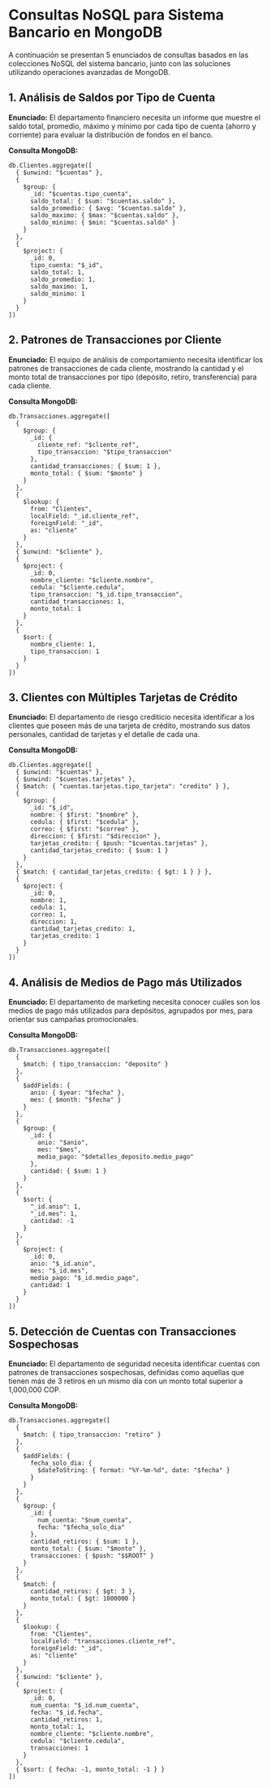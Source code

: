 # Consultas NoSQL para Sistema Bancario en MongoDB

A continuación se presentan 5 enunciados de consultas basados en las colecciones NoSQL del sistema bancario, junto con las soluciones utilizando operaciones avanzadas de MongoDB.

## 1. Análisis de Saldos por Tipo de Cuenta

**Enunciado:** El departamento financiero necesita un informe que muestre el saldo total, promedio, máximo y mínimo por cada tipo de cuenta (ahorro y corriente) para evaluar la distribución de fondos en el banco.

**Consulta MongoDB:**
```
db.Clientes.aggregate([
  { $unwind: "$cuentas" },
  {
    $group: {
      _id: "$cuentas.tipo_cuenta",
      saldo_total: { $sum: "$cuentas.saldo" },
      saldo_promedio: { $avg: "$cuentas.saldo" },
      saldo_maximo: { $max: "$cuentas.saldo" },
      saldo_minimo: { $min: "$cuentas.saldo" }
    }
  },
  {
    $project: {
      _id: 0,
      tipo_cuenta: "$_id",
      saldo_total: 1,
      saldo_promedio: 1,
      saldo_maximo: 1,
      saldo_minimo: 1
    }
  }
])

```

## 2. Patrones de Transacciones por Cliente

**Enunciado:** El equipo de análisis de comportamiento necesita identificar los patrones de transacciones de cada cliente, mostrando la cantidad y el monto total de transacciones por tipo (depósito, retiro, transferencia) para cada cliente.

**Consulta MongoDB:**
```
db.Transacciones.aggregate([
  {
    $group: {
      _id: {
        cliente_ref: "$cliente_ref",
        tipo_transaccion: "$tipo_transaccion"
      },
      cantidad_transacciones: { $sum: 1 },
      monto_total: { $sum: "$monto" }
    }
  },
  {
    $lookup: {
      from: "Clientes",
      localField: "_id.cliente_ref",
      foreignField: "_id",
      as: "cliente"
    }
  },
  { $unwind: "$cliente" },
  {
    $project: {
      _id: 0,
      nombre_cliente: "$cliente.nombre",
      cedula: "$cliente.cedula",
      tipo_transaccion: "$_id.tipo_transaccion",
      cantidad_transacciones: 1,
      monto_total: 1
    }
  },
  {
    $sort: {
      nombre_cliente: 1,
      tipo_transaccion: 1
    }
  }
])

```

## 3. Clientes con Múltiples Tarjetas de Crédito

**Enunciado:** El departamento de riesgo crediticio necesita identificar a los clientes que poseen más de una tarjeta de crédito, mostrando sus datos personales, cantidad de tarjetas y el detalle de cada una.

**Consulta MongoDB:**
```
db.Clientes.aggregate([
  { $unwind: "$cuentas" },
  { $unwind: "$cuentas.tarjetas" },
  { $match: { "cuentas.tarjetas.tipo_tarjeta": "credito" } },
  {
    $group: {
      _id: "$_id",
      nombre: { $first: "$nombre" },
      cedula: { $first: "$cedula" },
      correo: { $first: "$correo" },
      direccion: { $first: "$direccion" },
      tarjetas_credito: { $push: "$cuentas.tarjetas" },
      cantidad_tarjetas_credito: { $sum: 1 }
    }
  },
  { $match: { cantidad_tarjetas_credito: { $gt: 1 } } },
  {
    $project: {
      _id: 0,
      nombre: 1,
      cedula: 1,
      correo: 1,
      direccion: 1,
      cantidad_tarjetas_credito: 1,
      tarjetas_credito: 1
    }
  }
])

```

## 4. Análisis de Medios de Pago más Utilizados

**Enunciado:** El departamento de marketing necesita conocer cuáles son los medios de pago más utilizados para depósitos, agrupados por mes, para orientar sus campañas promocionales.

**Consulta MongoDB:**
```
db.Transacciones.aggregate([
  {
    $match: { tipo_transaccion: "deposito" }
  },
  {
    $addFields: {
      anio: { $year: "$fecha" },
      mes: { $month: "$fecha" }
    }
  },
  {
    $group: {
      _id: {
        anio: "$anio",
        mes: "$mes",
        medio_pago: "$detalles_deposito.medio_pago"
      },
      cantidad: { $sum: 1 }
    }
  },
  {
    $sort: {
      "_id.anio": 1,
      "_id.mes": 1,
      cantidad: -1
    }
  },
  {
    $project: {
      _id: 0,
      anio: "$_id.anio",
      mes: "$_id.mes",
      medio_pago: "$_id.medio_pago",
      cantidad: 1
    }
  }
])

```

## 5. Detección de Cuentas con Transacciones Sospechosas

**Enunciado:** El departamento de seguridad necesita identificar cuentas con patrones de transacciones sospechosas, definidas como aquellas que tienen más de 3 retiros en un mismo día con un monto total superior a 1,000,000 COP.

**Consulta MongoDB:**
```
db.Transacciones.aggregate([
  {
    $match: { tipo_transaccion: "retiro" }
  },
  {
    $addFields: {
      fecha_solo_dia: {
        $dateToString: { format: "%Y-%m-%d", date: "$fecha" }
      }
    }
  },
  {
    $group: {
      _id: {
        num_cuenta: "$num_cuenta",
        fecha: "$fecha_solo_dia"
      },
      cantidad_retiros: { $sum: 1 },
      monto_total: { $sum: "$monto" },
      transacciones: { $push: "$$ROOT" }
    }
  },
  {
    $match: {
      cantidad_retiros: { $gt: 3 },
      monto_total: { $gt: 1000000 }
    }
  },
  {
    $lookup: {
      from: "Clientes",
      localField: "transacciones.cliente_ref",
      foreignField: "_id",
      as: "cliente"
    }
  },
  { $unwind: "$cliente" },
  {
    $project: {
      _id: 0,
      num_cuenta: "$_id.num_cuenta",
      fecha: "$_id.fecha",
      cantidad_retiros: 1,
      monto_total: 1,
      nombre_cliente: "$cliente.nombre",
      cedula: "$cliente.cedula",
      transacciones: 1
    }
  },
  { $sort: { fecha: -1, monto_total: -1 } }
])

```
